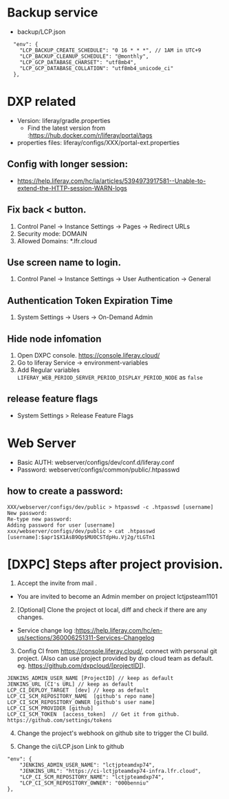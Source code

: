 # Backup service
* backup/LCP.json

```
  "env": {
    "LCP_BACKUP_CREATE_SCHEDULE": "0 16 * * *", // 1AM in UTC+9
    "LCP_BACKUP_CLEANUP_SCHEDULE": "@monthly",
    "LCP_GCP_DATABASE_CHARSET": "utf8mb4",
    "LCP_GCP_DATABASE_COLLATION": "utf8mb4_unicode_ci"
  },
```


# DXP related

* Version:            liferay/gradle.properties
   * Find the latest version from :https://hub.docker.com/r/liferay/portal/tags
* properties files:   liferay/configs/XXX/portal-ext.properties

## Config with longer session:
* https://help.liferay.com/hc/ja/articles/5394973917581--Unable-to-extend-the-HTTP-session-WARN-logs

## Fix back < button.

1. Control Panel -> Instance Settings -> Pages -> Redirect URLs
1. Security mode: DOMAIN
1. Allowed Domains: *.lfr.cloud

## Use screen name to login.

1. Control Panel -> Instance Settings -> User Authentication -> General

## Authentication Token Expiration Time
1. System Settings -> Users -> On-Demand Admin

## Hide node infomation
1. Open DXPC console. https://console.liferay.cloud/
1. Go to liferay Service -> environment-variables
1. Add Regular variables `LIFERAY_WEB_PERIOD_SERVER_PERIOD_DISPLAY_PERIOD_NODE` as `false`

## release feature flags
* System Settings > Release Feature Flags

# Web Server
* Basic AUTH:         webserver/configs/dev/conf.d/liferay.conf
* Password:       webserver/configs/common/public/.htpasswd

## how to create a password:

```
XXX/webserver/configs/dev/public > htpasswd -c .htpasswd [username]                                                                                                        
New password:
Re-type new password:
Adding password for user [username]
xxx/webserver/configs/dev/public > cat .htpasswd                                                                                                                      
[username]:$apr1$X1AsB9Op$MU0CSTdpHu.Vj2g/tLGTn1
```

# [DXPC] Steps after project provision.
1. Accept the invite from mail .
* You are invited to become an Admin member on project lctjpsteam1101
2. [Optional] Clone the project ot local, diff and check if there are any changes.
* Service change log :https://help.liferay.com/hc/en-us/sections/360006251311-Services-Changelog
3. Config CI from https://console.liferay.cloud/, connect with personal git project. (Also can use project provided by dxp cloud team as default. eg. https://github.com/dxpcloud/[projectID]).
```
JENKINS_ADMIN_USER_NAME [ProjectID] // keep as default
JENKINS_URL [CI's URL] // keep as default
LCP_CI_DEPLOY_TARGET  [dev] // keep as default
LCP_CI_SCM_REPOSITORY_NAME  [github's repo name]
LCP_CI_SCM_REPOSITORY_OWNER [github's user name]
LCP_CI_SCM_PROVIDER [github]
LCP_CI_SCM_TOKEN  [access_token]  // Get it from github. https://github.com/settings/tokens
```

4. Change the project's webhook on github site to trigger the CI build.

5. Change the ci/LCP.json   Link to github

```
"env": {
    "JENKINS_ADMIN_USER_NAME": "lctjpteamdxp74",
    "JENKINS_URL": "https://ci-lctjpteamdxp74-infra.lfr.cloud",
    "LCP_CI_SCM_REPOSITORY_NAME": "lctjpteamdxp74",
    "LCP_CI_SCM_REPOSITORY_OWNER": "000benniu"
},
```
